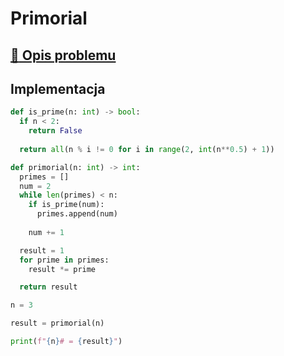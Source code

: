 # Primorial

## [:link: Opis problemu](../../../../algorithms/integers/primorial.md)

## Implementacja

```python linenums="1"
def is_prime(n: int) -> bool:
  if n < 2:
    return False
    
  return all(n % i != 0 for i in range(2, int(n**0.5) + 1))

def primorial(n: int) -> int:
  primes = []
  num = 2
  while len(primes) < n:
    if is_prime(num):
      primes.append(num)
      
    num += 1

  result = 1
  for prime in primes:
    result *= prime

  return result

n = 3

result = primorial(n)

print(f"{n}# = {result}")

```
